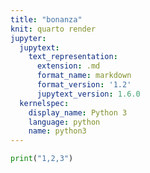 ```yaml
---
title: "bonanza"
knit: quarto render
jupyter:
  jupytext:
    text_representation:
      extension: .md
      format_name: markdown
      format_version: '1.2'
      jupytext_version: 1.6.0
  kernelspec:
    display_name: Python 3
    language: python
    name: python3
---
```


```python label="foo"
print("1,2,3")
```

```python label="foo"

```
